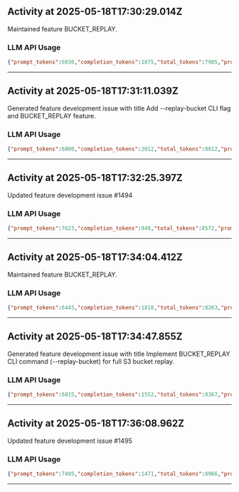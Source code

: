 ## Activity at 2025-05-18T17:30:29.014Z

Maintained feature BUCKET_REPLAY.

### LLM API Usage

```json
{"prompt_tokens":6030,"completion_tokens":1875,"total_tokens":7905,"prompt_tokens_details":{"cached_tokens":0,"audio_tokens":0},"completion_tokens_details":{"reasoning_tokens":1408,"audio_tokens":0,"accepted_prediction_tokens":0,"rejected_prediction_tokens":0}}
```

---

## Activity at 2025-05-18T17:31:11.039Z

Generated feature development issue with title Add --replay-bucket CLI flag and BUCKET_REPLAY feature.

### LLM API Usage

```json
{"prompt_tokens":6800,"completion_tokens":2012,"total_tokens":8812,"prompt_tokens_details":{"cached_tokens":0,"audio_tokens":0},"completion_tokens_details":{"reasoning_tokens":1152,"audio_tokens":0,"accepted_prediction_tokens":0,"rejected_prediction_tokens":0}}
```

---

## Activity at 2025-05-18T17:32:25.397Z

Updated feature development issue #1494

### LLM API Usage

```json
{"prompt_tokens":7623,"completion_tokens":949,"total_tokens":8572,"prompt_tokens_details":{"cached_tokens":0,"audio_tokens":0},"completion_tokens_details":{"reasoning_tokens":320,"audio_tokens":0,"accepted_prediction_tokens":0,"rejected_prediction_tokens":0}}
```

---

## Activity at 2025-05-18T17:34:04.412Z

Maintained feature BUCKET_REPLAY.

### LLM API Usage

```json
{"prompt_tokens":6445,"completion_tokens":1818,"total_tokens":8263,"prompt_tokens_details":{"cached_tokens":0,"audio_tokens":0},"completion_tokens_details":{"reasoning_tokens":1280,"audio_tokens":0,"accepted_prediction_tokens":0,"rejected_prediction_tokens":0}}
```

---

## Activity at 2025-05-18T17:34:47.855Z

Generated feature development issue with title Implement BUCKET_REPLAY CLI command (--replay-bucket) for full S3 bucket replay.

### LLM API Usage

```json
{"prompt_tokens":6815,"completion_tokens":1552,"total_tokens":8367,"prompt_tokens_details":{"cached_tokens":0,"audio_tokens":0},"completion_tokens_details":{"reasoning_tokens":832,"audio_tokens":0,"accepted_prediction_tokens":0,"rejected_prediction_tokens":0}}
```

---

## Activity at 2025-05-18T17:36:08.962Z

Updated feature development issue #1495

### LLM API Usage

```json
{"prompt_tokens":7495,"completion_tokens":1471,"total_tokens":8966,"prompt_tokens_details":{"cached_tokens":0,"audio_tokens":0},"completion_tokens_details":{"reasoning_tokens":896,"audio_tokens":0,"accepted_prediction_tokens":0,"rejected_prediction_tokens":0}}
```

---

